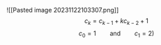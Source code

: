 ![[Pasted image 20231122103307.png]]
$$
c_k=c_{k-1}+kc_{k-2}+1
$$
$$c_0=1 \qquad \textrm{and}\qquad c_1=2)$$
	